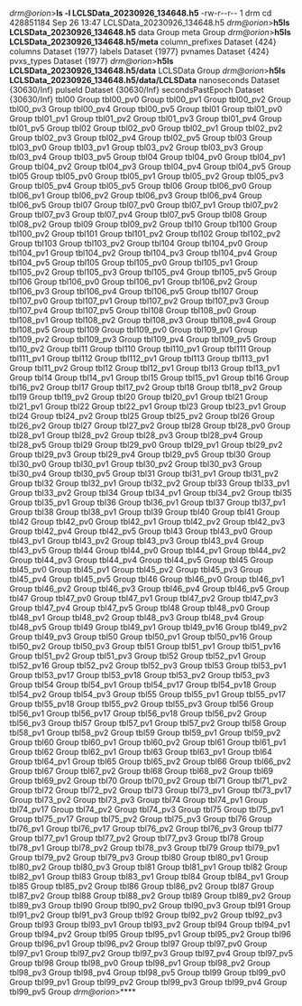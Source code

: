 *drm@orion*>**ls -l LCLSData_20230926_134648.h5**
-rw-r--r-- 1 drm cd 428851184 Sep 26 13:47 LCLSData_20230926_134648.h5
*drm@orion*>**h5ls LCLSData_20230926_134648.h5**
data                     Group
meta                     Group
*drm@orion*>**h5ls LCLSData_20230926_134648.h5/meta**
column_prefixes          Dataset {424}
columns                  Dataset {1977}
labels                   Dataset {1977}
pvnames                  Dataset {424}
pvxs_types               Dataset {1977}
*drm@orion*>**h5ls LCLSData_20230926_134648.h5/data**
LCLSData                 Group
*drm@orion*>**h5ls LCLSData_20230926_134648.h5/data/LCLSData**
nanoseconds              Dataset {30630/Inf}
pulseId                  Dataset {30630/Inf}
secondsPastEpoch         Dataset {30630/Inf}
tbl00                    Group
tbl00_pv0                Group
tbl00_pv1                Group
tbl00_pv2                Group
tbl00_pv3                Group
tbl00_pv4                Group
tbl00_pv5                Group
tbl01                    Group
tbl01_pv0                Group
tbl01_pv1                Group
tbl01_pv2                Group
tbl01_pv3                Group
tbl01_pv4                Group
tbl01_pv5                Group
tbl02                    Group
tbl02_pv0                Group
tbl02_pv1                Group
tbl02_pv2                Group
tbl02_pv3                Group
tbl02_pv4                Group
tbl02_pv5                Group
tbl03                    Group
tbl03_pv0                Group
tbl03_pv1                Group
tbl03_pv2                Group
tbl03_pv3                Group
tbl03_pv4                Group
tbl03_pv5                Group
tbl04                    Group
tbl04_pv0                Group
tbl04_pv1                Group
tbl04_pv2                Group
tbl04_pv3                Group
tbl04_pv4                Group
tbl04_pv5                Group
tbl05                    Group
tbl05_pv0                Group
tbl05_pv1                Group
tbl05_pv2                Group
tbl05_pv3                Group
tbl05_pv4                Group
tbl05_pv5                Group
tbl06                    Group
tbl06_pv0                Group
tbl06_pv1                Group
tbl06_pv2                Group
tbl06_pv3                Group
tbl06_pv4                Group
tbl06_pv5                Group
tbl07                    Group
tbl07_pv0                Group
tbl07_pv1                Group
tbl07_pv2                Group
tbl07_pv3                Group
tbl07_pv4                Group
tbl07_pv5                Group
tbl08                    Group
tbl08_pv2                Group
tbl09                    Group
tbl09_pv2                Group
tbl10                    Group
tbl100                   Group
tbl100_pv2               Group
tbl101                   Group
tbl101_pv2               Group
tbl102                   Group
tbl102_pv2               Group
tbl103                   Group
tbl103_pv2               Group
tbl104                   Group
tbl104_pv0               Group
tbl104_pv1               Group
tbl104_pv2               Group
tbl104_pv3               Group
tbl104_pv4               Group
tbl104_pv5               Group
tbl105                   Group
tbl105_pv0               Group
tbl105_pv1               Group
tbl105_pv2               Group
tbl105_pv3               Group
tbl105_pv4               Group
tbl105_pv5               Group
tbl106                   Group
tbl106_pv0               Group
tbl106_pv1               Group
tbl106_pv2               Group
tbl106_pv3               Group
tbl106_pv4               Group
tbl106_pv5               Group
tbl107                   Group
tbl107_pv0               Group
tbl107_pv1               Group
tbl107_pv2               Group
tbl107_pv3               Group
tbl107_pv4               Group
tbl107_pv5               Group
tbl108                   Group
tbl108_pv0               Group
tbl108_pv1               Group
tbl108_pv2               Group
tbl108_pv3               Group
tbl108_pv4               Group
tbl108_pv5               Group
tbl109                   Group
tbl109_pv0               Group
tbl109_pv1               Group
tbl109_pv2               Group
tbl109_pv3               Group
tbl109_pv4               Group
tbl109_pv5               Group
tbl10_pv2                Group
tbl11                    Group
tbl110                   Group
tbl110_pv1               Group
tbl111                   Group
tbl111_pv1               Group
tbl112                   Group
tbl112_pv1               Group
tbl113                   Group
tbl113_pv1               Group
tbl11_pv2                Group
tbl12                    Group
tbl12_pv1                Group
tbl13                    Group
tbl13_pv1                Group
tbl14                    Group
tbl14_pv1                Group
tbl15                    Group
tbl15_pv1                Group
tbl16                    Group
tbl16_pv2                Group
tbl17                    Group
tbl17_pv2                Group
tbl18                    Group
tbl18_pv2                Group
tbl19                    Group
tbl19_pv2                Group
tbl20                    Group
tbl20_pv1                Group
tbl21                    Group
tbl21_pv1                Group
tbl22                    Group
tbl22_pv1                Group
tbl23                    Group
tbl23_pv1                Group
tbl24                    Group
tbl24_pv2                Group
tbl25                    Group
tbl25_pv2                Group
tbl26                    Group
tbl26_pv2                Group
tbl27                    Group
tbl27_pv2                Group
tbl28                    Group
tbl28_pv0                Group
tbl28_pv1                Group
tbl28_pv2                Group
tbl28_pv3                Group
tbl28_pv4                Group
tbl28_pv5                Group
tbl29                    Group
tbl29_pv0                Group
tbl29_pv1                Group
tbl29_pv2                Group
tbl29_pv3                Group
tbl29_pv4                Group
tbl29_pv5                Group
tbl30                    Group
tbl30_pv0                Group
tbl30_pv1                Group
tbl30_pv2                Group
tbl30_pv3                Group
tbl30_pv4                Group
tbl30_pv5                Group
tbl31                    Group
tbl31_pv1                Group
tbl31_pv2                Group
tbl32                    Group
tbl32_pv1                Group
tbl32_pv2                Group
tbl33                    Group
tbl33_pv1                Group
tbl33_pv2                Group
tbl34                    Group
tbl34_pv1                Group
tbl34_pv2                Group
tbl35                    Group
tbl35_pv1                Group
tbl36                    Group
tbl36_pv1                Group
tbl37                    Group
tbl37_pv1                Group
tbl38                    Group
tbl38_pv1                Group
tbl39                    Group
tbl40                    Group
tbl41                    Group
tbl42                    Group
tbl42_pv0                Group
tbl42_pv1                Group
tbl42_pv2                Group
tbl42_pv3                Group
tbl42_pv4                Group
tbl42_pv5                Group
tbl43                    Group
tbl43_pv0                Group
tbl43_pv1                Group
tbl43_pv2                Group
tbl43_pv3                Group
tbl43_pv4                Group
tbl43_pv5                Group
tbl44                    Group
tbl44_pv0                Group
tbl44_pv1                Group
tbl44_pv2                Group
tbl44_pv3                Group
tbl44_pv4                Group
tbl44_pv5                Group
tbl45                    Group
tbl45_pv0                Group
tbl45_pv1                Group
tbl45_pv2                Group
tbl45_pv3                Group
tbl45_pv4                Group
tbl45_pv5                Group
tbl46                    Group
tbl46_pv0                Group
tbl46_pv1                Group
tbl46_pv2                Group
tbl46_pv3                Group
tbl46_pv4                Group
tbl46_pv5                Group
tbl47                    Group
tbl47_pv0                Group
tbl47_pv1                Group
tbl47_pv2                Group
tbl47_pv3                Group
tbl47_pv4                Group
tbl47_pv5                Group
tbl48                    Group
tbl48_pv0                Group
tbl48_pv1                Group
tbl48_pv2                Group
tbl48_pv3                Group
tbl48_pv4                Group
tbl48_pv5                Group
tbl49                    Group
tbl49_pv1                Group
tbl49_pv16               Group
tbl49_pv2                Group
tbl49_pv3                Group
tbl50                    Group
tbl50_pv1                Group
tbl50_pv16               Group
tbl50_pv2                Group
tbl50_pv3                Group
tbl51                    Group
tbl51_pv1                Group
tbl51_pv16               Group
tbl51_pv2                Group
tbl51_pv3                Group
tbl52                    Group
tbl52_pv1                Group
tbl52_pv16               Group
tbl52_pv2                Group
tbl52_pv3                Group
tbl53                    Group
tbl53_pv1                Group
tbl53_pv17               Group
tbl53_pv18               Group
tbl53_pv2                Group
tbl53_pv3                Group
tbl54                    Group
tbl54_pv1                Group
tbl54_pv17               Group
tbl54_pv18               Group
tbl54_pv2                Group
tbl54_pv3                Group
tbl55                    Group
tbl55_pv1                Group
tbl55_pv17               Group
tbl55_pv18               Group
tbl55_pv2                Group
tbl55_pv3                Group
tbl56                    Group
tbl56_pv1                Group
tbl56_pv17               Group
tbl56_pv18               Group
tbl56_pv2                Group
tbl56_pv3                Group
tbl57                    Group
tbl57_pv1                Group
tbl57_pv2                Group
tbl58                    Group
tbl58_pv1                Group
tbl58_pv2                Group
tbl59                    Group
tbl59_pv1                Group
tbl59_pv2                Group
tbl60                    Group
tbl60_pv1                Group
tbl60_pv2                Group
tbl61                    Group
tbl61_pv1                Group
tbl62                    Group
tbl62_pv1                Group
tbl63                    Group
tbl63_pv1                Group
tbl64                    Group
tbl64_pv1                Group
tbl65                    Group
tbl65_pv2                Group
tbl66                    Group
tbl66_pv2                Group
tbl67                    Group
tbl67_pv2                Group
tbl68                    Group
tbl68_pv2                Group
tbl69                    Group
tbl69_pv2                Group
tbl70                    Group
tbl70_pv2                Group
tbl71                    Group
tbl71_pv2                Group
tbl72                    Group
tbl72_pv2                Group
tbl73                    Group
tbl73_pv1                Group
tbl73_pv17               Group
tbl73_pv2                Group
tbl73_pv3                Group
tbl74                    Group
tbl74_pv1                Group
tbl74_pv17               Group
tbl74_pv2                Group
tbl74_pv3                Group
tbl75                    Group
tbl75_pv1                Group
tbl75_pv17               Group
tbl75_pv2                Group
tbl75_pv3                Group
tbl76                    Group
tbl76_pv1                Group
tbl76_pv17               Group
tbl76_pv2                Group
tbl76_pv3                Group
tbl77                    Group
tbl77_pv1                Group
tbl77_pv2                Group
tbl77_pv3                Group
tbl78                    Group
tbl78_pv1                Group
tbl78_pv2                Group
tbl78_pv3                Group
tbl79                    Group
tbl79_pv1                Group
tbl79_pv2                Group
tbl79_pv3                Group
tbl80                    Group
tbl80_pv1                Group
tbl80_pv2                Group
tbl80_pv3                Group
tbl81                    Group
tbl81_pv1                Group
tbl82                    Group
tbl82_pv1                Group
tbl83                    Group
tbl83_pv1                Group
tbl84                    Group
tbl84_pv1                Group
tbl85                    Group
tbl85_pv2                Group
tbl86                    Group
tbl86_pv2                Group
tbl87                    Group
tbl87_pv2                Group
tbl88                    Group
tbl88_pv2                Group
tbl89                    Group
tbl89_pv2                Group
tbl89_pv3                Group
tbl90                    Group
tbl90_pv2                Group
tbl90_pv3                Group
tbl91                    Group
tbl91_pv2                Group
tbl91_pv3                Group
tbl92                    Group
tbl92_pv2                Group
tbl92_pv3                Group
tbl93                    Group
tbl93_pv1                Group
tbl93_pv2                Group
tbl94                    Group
tbl94_pv1                Group
tbl94_pv2                Group
tbl95                    Group
tbl95_pv1                Group
tbl95_pv2                Group
tbl96                    Group
tbl96_pv1                Group
tbl96_pv2                Group
tbl97                    Group
tbl97_pv0                Group
tbl97_pv1                Group
tbl97_pv2                Group
tbl97_pv3                Group
tbl97_pv4                Group
tbl97_pv5                Group
tbl98                    Group
tbl98_pv0                Group
tbl98_pv1                Group
tbl98_pv2                Group
tbl98_pv3                Group
tbl98_pv4                Group
tbl98_pv5                Group
tbl99                    Group
tbl99_pv0                Group
tbl99_pv1                Group
tbl99_pv2                Group
tbl99_pv3                Group
tbl99_pv4                Group
tbl99_pv5                Group
*drm@orion*>****
